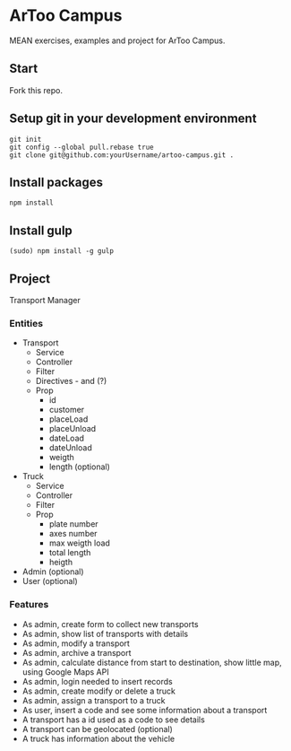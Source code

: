 # ArToo Campus
MEAN exercises, examples and project for ArToo Campus.

## Start
Fork this repo.

## Setup git in your development environment
```
git init
git config --global pull.rebase true
git clone git@github.com:yourUsername/artoo-campus.git .
```

## Install packages
```
npm install
```

## Install gulp
```
(sudo) npm install -g gulp
```

## Project
Transport Manager

### Entities
* Transport
   * Service
   * Controller
   * Filter
   * Directives - <list> and <manager> (?)
   * Prop
      * id
      * customer
      * placeLoad
      * placeUnload
      * dateLoad
      * dateUnload
      * weigth
      * length (optional)
* Truck
   * Service
   * Controller
   * Filter
   * Prop
      * plate number
      * axes number
      * max weigth load
      * total length
      * heigth
* Admin (optional)
* User (optional)

### Features
* As admin, create form to collect new transports
* As admin, show list of transports with details
* As admin, modify a transport
* As admin, archive a transport
* As admin, calculate distance from start to destination, show little map, using Google Maps API
* As admin, login needed to insert records
* As admin, create modify or delete a truck
* As admin, assign a transport to a truck
* As user, insert a code and see some information about a transport
* A transport has a id used as a code to see details
* A transport can be geolocated (optional)
* A truck has information about the vehicle

<!-- ## Exercises mockups

### Home
![Home 1](https://assets.moqups.com/grdjfDzUzO/Page_1.png)

### Market
![Market 2](https://assets.moqups.com/Jgy3rpaJPz/Page_1.png)

### Armory
![Armory 3](https://assets.moqups.com/wVwd427LO5/Page_1.png)

### Quests
![Quests 4](https://assets.moqups.com/57dqoZC60v/Page_1.png)
-->
